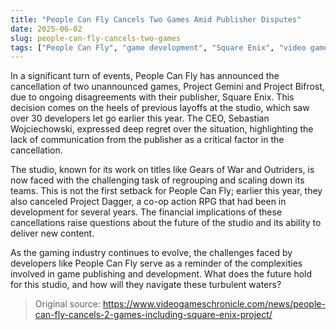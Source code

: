 ```yaml
---
title: "People Can Fly Cancels Two Games Amid Publisher Disputes"
date: 2025-06-02
slug: people-can-fly-cancels-two-games
tags: ["People Can Fly", "game development", "Square Enix", "video games"]
---
```


In a significant turn of events, People Can Fly has announced the cancellation of two unannounced games, Project Gemini and Project Bifrost, due to ongoing disagreements with their publisher, Square Enix. This decision comes on the heels of previous layoffs at the studio, which saw over 30 developers let go earlier this year. The CEO, Sebastian Wojciechowski, expressed deep regret over the situation, highlighting the lack of communication from the publisher as a critical factor in the cancellation.

The studio, known for its work on titles like Gears of War and Outriders, is now faced with the challenging task of regrouping and scaling down its teams. This is not the first setback for People Can Fly; earlier this year, they also canceled Project Dagger, a co-op action RPG that had been in development for several years. The financial implications of these cancellations raise questions about the future of the studio and its ability to deliver new content.

As the gaming industry continues to evolve, the challenges faced by developers like People Can Fly serve as a reminder of the complexities involved in game publishing and development. What does the future hold for this studio, and how will they navigate these turbulent waters?

> Original source: https://www.videogameschronicle.com/news/people-can-fly-cancels-2-games-including-square-enix-project/